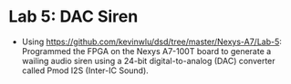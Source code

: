 # Lab 5: DAC Siren

- Using https://github.com/kevinwlu/dsd/tree/master/Nexys-A7/Lab-5: Programmed the FPGA on the Nexys A7-100T board to generate a wailing audio siren using a 24-bit digital-to-analog (DAC) converter called Pmod I2S (Inter-IC Sound).

